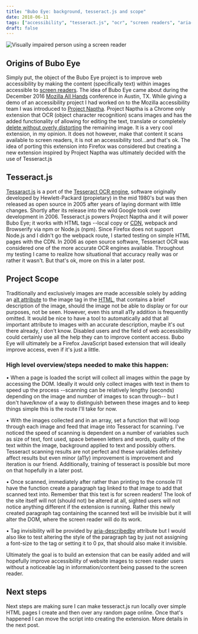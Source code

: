 ```yaml
---
title: "Bubo Eye: background, tesseract.js and scope"
date: 2018-06-11
tags: ["accessibility", "tesseract.js", "ocr", "screen readers", "aria-describedby"]
draft: false
---
```


![Visually impaired person using a screen reader](https://equalentry.com/wp-content/uploads/2017/10/JAWS-User.jpg)
## Origins of Bubo Eye
Simply put, the object of the Bubo Eye project is to improve web accessibility by making the content (specifically text) within images accessible to [screen readers](https://en.wikipedia.org/wiki/Screen_reader). The idea of Bubo Eye came about during the December 2016 [Mozilla All Hands](https://wiki.mozilla.org/All_Hands/Austin) conference in Austin, TX. While giving a demo of an accessibility project I had worked on to the Mozilla accessibility team I was introduced to [Project Naptha](http://projectnaptha.com/). Project Naptha is a Chrome only extension that OCR (object character recognition) scans images and has the added functionality of allowing for editing the text, translate or completely [delete without overly distorting](https://en.wikipedia.org/wiki/Inpainting) the remaining image. It is a very cool extension, in my opinion. It does not however, make that content it scans available to screen readers, it is not an accessibility tool...and that's ok. The idea of porting this extension into Firefox was considered but creating a new extension inspired by Project Naptha was ultimately decided with the use of Tesseract.js

## Tesseract.js
[Tessaract.js](https://github.com/naptha/tesseract.js#tesseractjs) is a port of the [Tesseract OCR engine](https://github.com/tesseract-ocr/tesseract), software originally developed by Hewlett-Packard (propietary) in the mid 1980's but was then released as open source in 2005 after years of laying dormant with little changes. Shortly after its release into the wild Google took over development in 2006. Tesseract.js powers Project Naptha and it will power Bubo Eye; it works with HTML tags --local copy or [CDN](https://en.wikipedia.org/wiki/Content_delivery_network), webpack and Browserify via npm or Node.js (npm). Since Firefox does not support Node.js and I didn't go the webpack route, I started testing on simple HTML pages with the CDN. In 2006 as open source software, Tesseract OCR was considered one of the more accurate OCR engines available. Throughout my testing I came to realize how situational that accuracy really was or rather it wasn't. But that's ok, more on this in a later post.  

## Project Scope
Traditionally and exclusively images are made accessible solely by adding an [alt attribute](https://www.w3schools.com/tags/att_img_alt.asp) to the image tag in the [HTML](https://en.wikipedia.org/wiki/HTML), that contains a brief description of the image, should the image not be able to display or for our purposes, not be seen. However, even this small a11y addition is frequently omitted. It would be nice to have a tool to automatically add that all important attribute to images with an accurate description, maybe it's out there already, I don't know. Disabled users and the field of web accessibility could certainly use all the help they can to improve content access. Bubo Eye will ultimately be a Firefox JavaScript based extension that will ideally improve access, even if it's just a little.

### High level overview/steps needed to make this happen:

  • When a page is loaded the script will collect all images within the page by accessing the DOM. Ideally it would only collect images with text in them to speed up the process --scanning can be relatively lengthy (seconds) depending on the image and number of images to scan through-- but I don't have/know of a way to distinguish between these images and to keep things simple this is the route I'll take for now.

  • With the images collected and in an array, set a function that will loop through each image and feed that image into Tesseract for scanning. I've noticed the speed of scanning is dependent on a number of variables such as size of text, font used, space between letters and words, quality of the text within the image, background applied to text and possibly others. Tesseract scanning results are not perfect and these variables definitely affect results but even minor (a11y) improvement is improvement and iteration is our friend. Additionally, training of tesseract is possible but more on that hopefully in a later post.

  • Once scanned, immediately after rather than printing to the console I'll have the function create a paragraph tag linked to that image to add that scanned text into. Remember that this text is for screen readers! The look of the site itself will not (should not) be altered at all, sighted users will not notice anything different if the extension is running. Rather this newly created paragraph tag containing the scanned text will be invisible but it will alter the DOM, where the screen reader will do its work.

  • Tag invisibility will be provided by [aria-describedby](https://developer.mozilla.org/en-US/docs/Web/Accessibility/ARIA/ARIA_Techniques/Using_the_aria-describedby_attribute) attribute but I would also like to test altering the style of the paragraph tag by just not assigning a font-size to the tag or setting it to 0 px, that should also make it invisible.

Ultimately the goal is to build an extension that can be easily added and will hopefully improve accessibility of website images to screen reader users without a noticeable lag in information/content being passed to the screen reader.

## Next steps

Next steps are making sure I can make tesseract.js run locally over simple HTML pages I create and then over any random page online. Once that's happened I can move the script into creating the extension. More details in the next post.
